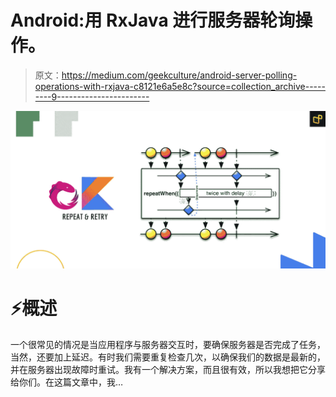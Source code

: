 # Android:用 RxJava 进行服务器轮询操作。

> 原文：<https://medium.com/geekculture/android-server-polling-operations-with-rxjava-c8121e6a5e8c?source=collection_archive---------9----------------------->

![](img/5ce0d8c29d68208340cfa81bca6d22a5.png)

# ⚡️概述

一个很常见的情况是当应用程序与服务器交互时，要确保服务器是否完成了任务，当然，还要加上延迟。有时我们需要重复检查几次，以确保我们的数据是最新的，并在服务器出现故障时重试。我有一个解决方案，而且很有效，所以我想把它分享给你们。在这篇文章中，我…